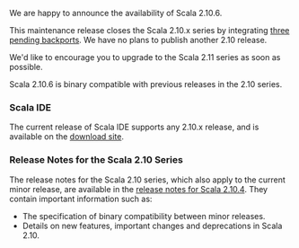 We are happy to announce the availability of Scala 2.10.6.

This maintenance release closes the Scala 2.10.x series by integrating [three pending backports](https://github.com/scala/scala/pulls?q=milestone%3A2.10.6+is%3Aclosed).
We have no plans to publish another 2.10 release.

We'd like to encourage you to upgrade to the Scala 2.11 series as soon as possible.

Scala 2.10.6 is binary compatible with previous releases in the 2.10 series.

### Scala IDE
The current release of Scala IDE supports any 2.10.x release, and is available on the [download site](http://scala-ide.org/download/sdk.html).

### Release Notes for the Scala 2.10 Series

The release notes for the Scala 2.10 series, which also apply to the current minor release, are available in the [release notes for Scala 2.10.4](http://scala-lang.org/news/2.10.4). They contain important information such as:

* The specification of binary compatibility between minor releases.
* Details on new features, important changes and deprecations in Scala 2.10.
